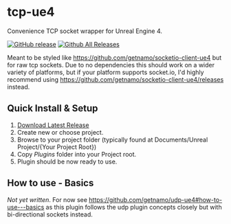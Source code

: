 # tcp-ue4
Convenience TCP socket wrapper for Unreal Engine 4.

[![GitHub release](https://img.shields.io/github/release/getnamo/tcp-ue4.svg)](https://github.com/getnamo/udp-ue4/releases)
[![Github All Releases](https://img.shields.io/github/downloads/getnamo/tcp-ue4/total.svg)](https://github.com/getnamo/udp-ue4/releases)

Meant to be styled like https://github.com/getnamo/socketio-client-ue4 but for raw tcp sockets. Due to no dependencies this should work on a wider variety of platforms, but if your platform supports socket.io, I'd highly recommend using https://github.com/getnamo/socketio-client-ue4/releases instead.

## Quick Install & Setup

 1. [Download Latest Release](https://github.com/getnamo/tcp-ue4/releases)
 2. Create new or choose project.
 3. Browse to your project folder (typically found at Documents/Unreal Project/{Your Project Root})
 4. Copy *Plugins* folder into your Project root.
 5. Plugin should be now ready to use.
 
## How to use - Basics
 
_Not yet written_. For now see https://github.com/getnamo/udp-ue4#how-to-use---basics as this plugin follows the udp plugin concepts closely but with bi-directional sockets instead.
